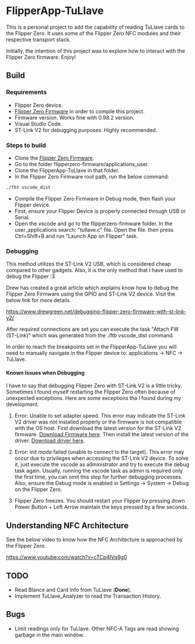 # FlipperApp-TuLlave

This is a personal project to add the capability of reading TuLlave cards to the Flipper Zero. It uses some of the Flipper Zero NFC modules and their respective transport stack.

Initially, the intention of this project was to explore how to interact with the Flipper Zero firmware. Enjoy!

## Build

### Requirements

* Flipper Zero device.
* [Flipper Zero Firmware](https://github.com/flipperdevices/flipperzero-firmware) in order to compile this project.
* Firmware version. Works fine with 0.98.2 version.
* Visual Studio Code.
* ST-Link V2 for debugging purposes. Highly recommended.

### Steps to build

* Clone the [Flipper Zero Firmware](https://github.com/flipperdevices/flipperzero-firmware).
* Go to the folder flipperzero-firmware/applications_user.
* Clone the FlipperApp-TuLlave in that folder. 
* In the Flipper Zero Firmware root path, run the below command:

```bash
./fbt vscode_dist
```
* Compile the Flipper Zero Firmware in Debug mode, then flash your Flipper device.
* First, ensure your Flipper Device is properly connected through USB or Serial.
* Open the vscode and go to the flipperzero-firmware folder. In the user_applications search: "tullave.c" file. Open the file. then press Ctrl+Shift+B and run "Launch App on Flipper" task. 

### Debugging

This method utilizes the ST-Link V2 USB, which is considered cheap compared to other gadgets. Also, it is the only method that I have used to debug the Flipper :3

Drew has created a great article which explains know how to debug the Flipper Zero Firmware using the GPIO and ST-Link V2 device. Visit the below link for more details. 

https://www.drewgreen.net/debugging-flipper-zero-firmware-with-st-link-v2/

After required connections are set you can execute the task "Attach FW (ST-Link)" which was generated from the ./ftb vscode_dist command.

In order to reach the breakpoints set in the FlipperApp-TuLlave you will need to manually navigate in the Flipper device to: applications -> NFC -> TuLlave.

#### Known Issues when Debugging

I have to say that debugging Flipper Zero with ST-Link V2 is a little tricky. Sometimes I found myself restarting the Flipper Zero often because of unexpected exceptions. Here are some exceptions tha I found during my development.

1. Error: Unable to set adapter speed. This error may indicate the ST-Link V2 driver was not installed properly or the firmware is not compatible with the OS host. First download the latest version for the ST-Link V2 firmware. [Download Firmware here](https://www.st.com/en/development-tools/stsw-link007.html). Then install the latest version of the driver. [Download driver here](https://www.st.com/en/development-tools/stsw-link009.html).

2. Error: init mode failed (unable to connect to the target). This error may occur due to privileges when accessing the ST-Link V2 device. To solve it, just execute the vscode as administrator and try to execute the debug task again. Usually, running the vscode task as admin is required only the first time, you can omit this step for further debugging processes. Also, ensure the Debug mode is enabled in Settings -> System -> Debug on the Flipper Zero. 

2. Flipper Zero freezes. You should restart your Flipper by pressing down Power Button + Left Arrow maintain the keys pressed by a few seconds. 

## Understanding NFC Architecture

See the below video to know how the NFC Architecture is approached by the Flipper Zero.

https://www.youtube.com/watch?v=cTCp4IVq9g0

## TODO

* Read Blance and Card Info from TuLlave (**Done**).
* Implement TuLlave_Analyzer to read the Transaction History.

## Bugs

* Limit readings only for TuLlave. Other NFC-A Tags are read showing garbage in the main window.